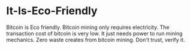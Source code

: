 # It-Is-Eco-Friendly
Bitcoin is Eco friendly. Bitcoin mining only requires electricity. The transaction cost of bitcoin is very low. It just needs power to run mining mechanics. Zero waste creates from bitcoin mining. Don't trust, verify it.
